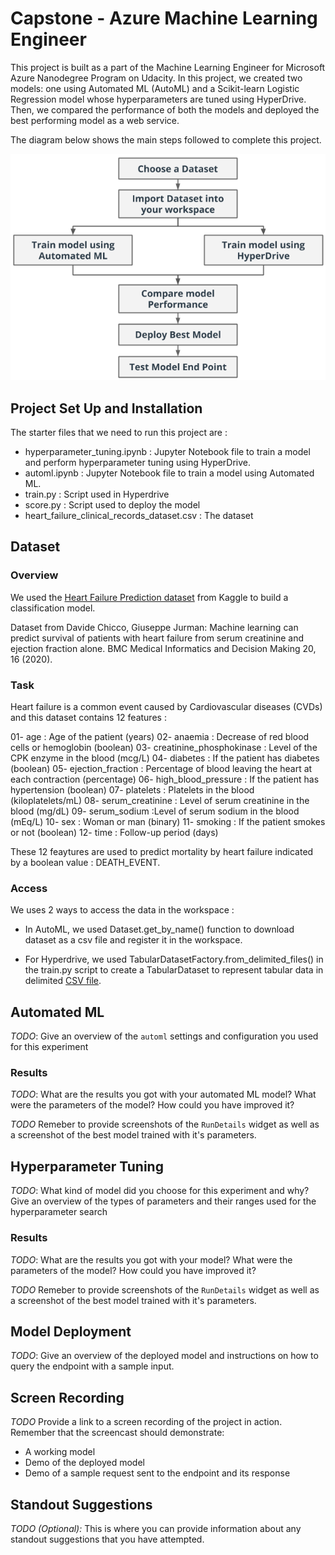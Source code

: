 # Capstone - Azure Machine Learning Engineer

This project is built as a part of the Machine Learning Engineer for Microsoft Azure Nanodegree Program on Udacity. In this project, we created two models: one using Automated ML (AutoML) and a Scikit-learn Logistic Regression model whose hyperparameters are tuned using HyperDrive. Then, we compared the performance of both the models and deployed the best performing model as a web service.

The diagram below shows the main steps followed to complete this project.

![Capstone Diagram](https://github.com/nbelmokhtar/Udacity_AZMLND_Project_3_Capstone/blob/master/starter_file/screenshots/capstone-diagram.png)

## Project Set Up and Installation

The starter files that we need to run this project are :

- hyperparameter_tuning.ipynb : Jupyter Notebook file to train a model and perform hyperparameter tuning using HyperDrive.
- automl.ipynb : Jupyter Notebook file to train a model using Automated ML. 
- train.py : Script used in Hyperdrive
- score.py : Script used to deploy the model
- heart_failure_clinical_records_dataset.csv : The dataset

## Dataset

### Overview

We used the [Heart Failure Prediction dataset](https://www.kaggle.com/andrewmvd/heart-failure-clinical-data) from Kaggle to build a classification model.

Dataset from Davide Chicco, Giuseppe Jurman: Machine learning can predict survival of patients with heart failure from serum creatinine and ejection fraction alone. BMC Medical Informatics and Decision Making 20, 16 (2020).

### Task

Heart failure is a common event caused by Cardiovascular diseases (CVDs) and this dataset contains 12 features :

01- age : Age of the patient (years) 
02- anaemia : Decrease of red blood cells or hemoglobin (boolean) 
03- creatinine_phosphokinase : Level of the CPK enzyme in the blood (mcg/L) 
04- diabetes : If the patient has diabetes (boolean) 
05- ejection_fraction : Percentage of blood leaving the heart at each contraction (percentage) 
06- high_blood_pressure : If the patient has hypertension (boolean) 
07- platelets : Platelets in the blood (kiloplatelets/mL) 
08- serum_creatinine : Level of serum creatinine in the blood (mg/dL) 
09- serum_sodium :Level of serum sodium in the blood (mEq/L) 
10- sex : Woman or man (binary) 
11- smoking : If the patient smokes or not (boolean) 
12- time : Follow-up period (days)

These 12 feaytures are used to predict mortality by heart failure indicated by a boolean value : DEATH_EVENT.
 
### Access

We uses 2 ways to access the data in the workspace :

- In AutoML, we used Dataset.get_by_name() function to download dataset as a csv file and register it in the workspace.

- For Hyperdrive, we used TabularDatasetFactory.from_delimited_files() in the train.py script to create a TabularDataset to represent tabular data in delimited [CSV file](https://raw.githubusercontent.com/nbelmokhtar/Udacity_AZMLND_Project_3_Capstone/master/starter_file/heart_failure_clinical_records_dataset.csv).

## Automated ML
*TODO*: Give an overview of the `automl` settings and configuration you used for this experiment

### Results
*TODO*: What are the results you got with your automated ML model? What were the parameters of the model? How could you have improved it?

*TODO* Remeber to provide screenshots of the `RunDetails` widget as well as a screenshot of the best model trained with it's parameters.

## Hyperparameter Tuning
*TODO*: What kind of model did you choose for this experiment and why? Give an overview of the types of parameters and their ranges used for the hyperparameter search


### Results
*TODO*: What are the results you got with your model? What were the parameters of the model? How could you have improved it?

*TODO* Remeber to provide screenshots of the `RunDetails` widget as well as a screenshot of the best model trained with it's parameters.

## Model Deployment
*TODO*: Give an overview of the deployed model and instructions on how to query the endpoint with a sample input.

## Screen Recording
*TODO* Provide a link to a screen recording of the project in action. Remember that the screencast should demonstrate:
- A working model
- Demo of the deployed  model
- Demo of a sample request sent to the endpoint and its response

## Standout Suggestions
*TODO (Optional):* This is where you can provide information about any standout suggestions that you have attempted.
